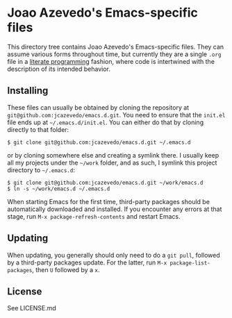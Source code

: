 # Joao Azevedo's Emacs-specific files

This directory tree contains Joao Azevedo's Emacs-specific files. They can
assume various forms throughout time, but currently they are a single `.org`
file in a [literate programming][lp] fashion, where code is intertwined with the
description of its intended behavior.

[lp]: https://en.wikipedia.org/wiki/Literate_programming

## Installing

These files can usually be obtained by cloning the repository at
`git@github.com:jcazevedo/emacs.d.git`. You need to ensure that the `init.el`
file ends up at `~/.emacs.d/init.el`. You can either do that by cloning directly
to that folder:

    $ git clone git@github.com:jcazevedo/emacs.d.git ~/.emacs.d

or by cloning somewhere else and creating a symlink there. I usually keep all my
projects under the `~/work` folder, and as such, I symlink this project
directory to `~/.emacs.d`:

    $ git clone git@github.com:jcazevedo/emacs.d.git ~/work/emacs.d
    $ ln -s ~/work/emacs.d ~/.emacs.d

When starting Emacs for the first time, third-party packages should be
automatically downloaded and installed. If you encounter any errors at that
stage, run `M-x package-refresh-contents` and restart Emacs.

## Updating

When updating, you generally should only need to do a `git pull`, followed by a
third-party packages update. For the latter, run `M-x package-list-packages`,
then `U` followed by a `x`.

## License

See LICENSE.md
